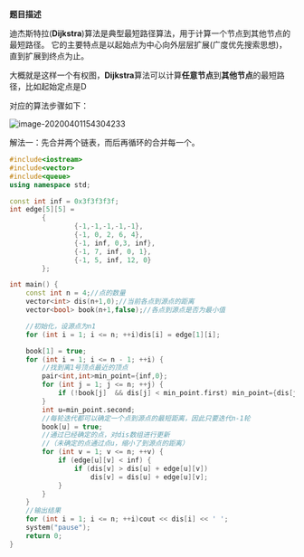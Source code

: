**题目描述**   

 迪杰斯特拉(**Dijkstra**)算法是典型最短路径算法，用于计算一个节点到其他节点的最短路径。
它的主要特点是以起始点为中心向外层层扩展(广度优先搜索思想)，直到扩展到终点为止。

大概就是这样一个有权图，**Dijkstra**算法可以计算**任意节点**到**其他节点**的最短路径，比如起始定点是D

 对应的算法步骤如下：

![image-20200401154304233](C:\Users\suwenyuan\AppData\Roaming\Typora\typora-user-images\image-20200401154304233.png)



解法一：先合并两个链表，而后再循环的合并每一个。

```c++
#include<iostream>
#include<vector>
#include<queue>
using namespace std;

const int inf = 0x3f3f3f3f;
int edge[5][5] =
        {
                {-1,-1,-1,-1,-1},
                {-1, 0, 2, 6, 4},
                {-1, inf, 0,3, inf},
                {-1, 7, inf, 0, 1},
                {-1, 5, inf, 12, 0}
        };

int main() {
    const int n = 4;//点的数量
    vector<int> dis(n+1,0);//当前各点到源点的距离
    vector<bool> book(n+1,false);//各点到源点是否为最小值

    //初始化，设源点为n1
    for (int i = 1; i <= n; ++i)dis[i] = edge[1][i];

    book[1] = true;
    for (int i = 1; i <= n - 1; ++i) {
        //找到离1号顶点最近的顶点
        pair<int,int>min_point={inf,0};
        for (int j = 1; j <= n; ++j) {
            if (!book[j]  && dis[j] < min_point.first) min_point={dis[j],j};
        }
        int u=min_point.second;
        //每轮迭代都可以确定一个点到源点的最短距离，因此只要迭代n-1轮
        book[u] = true;
        //通过已经确定的点，对dis数组进行更新
        //（未确定的点通过点u，缩小了到源点的距离）
        for (int v = 1; v <= n; ++v) {
            if (edge[u][v] < inf) {
                if (dis[v] > dis[u] + edge[u][v])
                    dis[v] = dis[u] + edge[u][v];
            }
        }
    }
    //输出结果
    for (int i = 1; i <= n; ++i)cout << dis[i] << ' ';
    system("pause");
    return 0;
}

```

